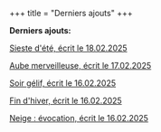+++
title = "Derniers ajouts"
+++

**Derniers ajouts:**

[Sieste d'été, écrit le 18.02.2025](./seasons/24_vingt_quatrieme_saison/sieste_d_ete/)

[Aube merveilleuse, écrit le 17.02.2025](./seasons/24_vingt_quatrieme_saison/aube_merveilleuse/)

[Soir gélif, écrit le 16.02.2025](./seasons/24_vingt_quatrieme_saison/soir_gelif/)

[Fin d'hiver, écrit le 16.02.2025](./seasons/24_vingt_quatrieme_saison/fin_d_hiver/)

[Neige : évocation, écrit le 16.02.2025](./seasons/24_vingt_quatrieme_saison/neige_evocation/)
